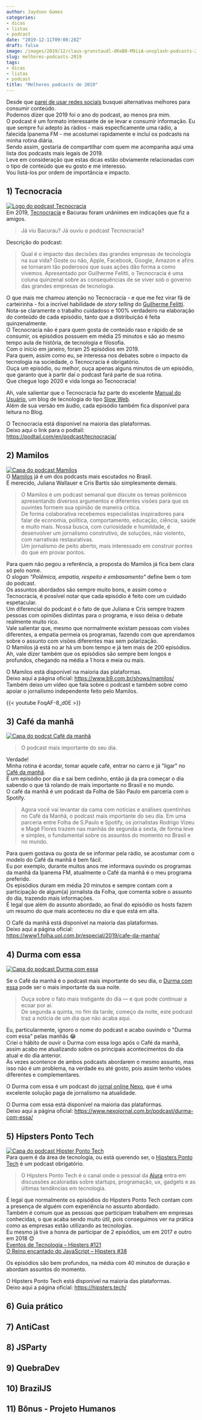 ```yaml
---
author: Jaydson Gomes
categories:
- dicas
- listas
- podcast
date: "2019-12-11T09:00:28Z"
draft: false
image: /images/2019/12/claus-grunstaudl-dKeB0-M9iiA-unsplash-podcasts-2019.jpg
slug: melhores-podcasts-2019
tags:
- dicas
- listas
- podcast
title: "Melhores podcasts de 2019"
---
```


Desde que [parei de usar redes sociais](https://jaydson.com/social-detox-rehab/) busquei alternativas melhores para consumir conteúdo.  
Podemos dizer que 2019 foi o ano do podcast, ao menos pra mim.  
O podcast é um formato interessante de se levar e consumir informação. Eu que sempre fui adepto às rádios - mais especficamente uma rádio, a falecida Ipanema FM - me acostumei rapidamente e incluí os podcasts na minha rotina diária.  
Sendo assim, gostaria de compartilhar com quem me acompanha aqui uma lista dos podcasts mais legais de 2019.  
Leve em consideração que estas dicas estão obviamente relacionadas com o tipo de conteúdo que eu gosto e me interesso.  
Vou listá-los por ordem de importância e impacto.

## 1) Tecnocracia
[![Logo do podcast Tecnocracia](/images/2019/12/tecnocracia.jpg)](https://podtail.com/en/podcast/tecnocracia/)  
Em 2019, [Tecnocracia](https://podtail.com/en/podcast/tecnocracia/) e Bacurau foram unânimes em indicações que fiz a amigos.  

> Já viu Bacurau? Já ouviu o podcast Tecnocracia?  

Descrição do podcast:  

> Qual é o impacto das decisões das grandes empresas de tecnologia na sua vida? Goste ou não, Apple, Facebook, Google, Amazon e afins se tornaram tão poderosos que suas ações dão forma a como vivemos. Apresentado por Guilherme Felitti, o Tecnocracia é uma coluna quinzenal sobre as consequências de se viver sob o governo das grandes empresas de tecnologia.  

O que mais me chamou atenção no Tecnocracia - e que me fez virar fã de carteirinha - foi a incrível habilidade de _story telling_ do [Guilherme Felitti](https://twitter.com/gfelitti).  
Nota-se claramente o trabalho cuidadoso e 100% verdadeiro na elaboração do conteúdo de cada episódio, tanto que a distribuição é feita quinzenalmente.  
O Tecnocracia não é para quem gosta de conteúdo raso e rápido de se consumir, os episódios possuem em média 25 minutos e são ao mesmo tempo aula de história, de tecnologia e filosofia.  
Com o início em janeiro, foram 25 episódios em 2019.  
Para quem, assim como eu, se interessa nos debates sobre o impacto da tecnologia na sociedade, o Tecnocracia é obrigatório.  
Ouça um episódio, ou melhor, ouça apenas alguns minutos de um episódio, que garanto que à partir daí o podcast fará parte de sua rotina.  
Que chegue logo 2020 e vida longa ao Tecnocracia!  

Ah, vale salientar que o Tecnocracia faz parte do excelente [Manual do Usuário](https://manualdousuario.net), um blog de tecnologia do tipo [Slow Web](https://manualdousuario.net/a-slow-web/).  
Além de sua versão em áudio, cada episódio também fica disponível para leitura no Blog.  

O Tecnocracia está disponível na maioria das plataformas.  
Deixo aqui o link para o podtail: https://podtail.com/en/podcast/tecnocracia/  

## 2) Mamilos
[![Capa do podcast Mamilos](/images/2019/12/mamilos-podcast.webp)](https://www.b9.com.br/shows/mamilos/)  
O [Mamilos](https://www.b9.com.br/shows/mamilos/) já é um dos podcasts mais escutados no Brasil.  
É merecido, Juliana Wallauer e Cris Bartis são simplesmente demais.  

> O Mamilos é um podcast semanal que discute os temas polêmicos apresentando diversos argumentos e diferentes visões para que os ouvintes formem sua opinião de maneira crítica.  
De forma colaborativa recebemos especialistas inspiradores para falar de economia, política, comportamento, educação, ciência, saúde e muito mais. Nossa busca, com curiosidade e humildade, é desenvolver um jornalismo construtivo, de soluções, não violento, com narrativas restaurativas.  
Um jornalismo de peito aberto, mais interessado em construir pontes do que em provar pontos.  

Para quem não pegou a referência, a proposta do Mamilos já fica bem clara só pelo nome.  
O _slogan_ *"Polêmica, empatia, respeito e embasamento"* define bem o tom do podcast.  
Os assuntos abordados são sempre muito bons, e assim como o Tecnocracia, é possível notar que cada episódio é feito com um cuidado espetacular.  
Um diferencial do podcast é o fato de que Juliana e Cris sempre trazem pessoas com opiniões distintas para o programa, e isso deixa o debate realmente muito rico.  
Vale salientar que, mesmo que normalmente existam pessoas com visões diferentes, a empatia permeia os programas, fazendo com que aprendamos sobre o assunto com visões diferentes mas sem polarização.  
O Mamilos já está no ar há um bom tempo e já tem mais de 200 episódios.  
Ah, vale dizer também que os episódios são sempre bem longos e profundos, chegando na média a 1 hora e meia ou mais.  

O Mamilos está disponível na maioria das plataformas.  
Deixo aqui a página oficial: https://www.b9.com.br/shows/mamilos/  
Também deixo um vídeo que fala sobre o podcast e também sobre como apoiar o jornalismo independente feito pelo Mamilos.  

{{< youtube FoqAF-8_d0E >}}

## 3) Café da manhã
[![Capa do podcst Café da manhã](/images/2019/12/cafe-da-manha-podcast.jpeg)](https://www1.folha.uol.com.br/especial/2019/cafe-da-manha/)  

> O podcast mais importante do seu dia.  

Verdade!  
Minha rotina é acordar, tomar aquele café, entrar no carro e já "ligar" no [Café da manhã](https://www1.folha.uol.com.br/especial/2019/cafe-da-manha/).  
É um episódio por dia e sai bem cedinho, então já da pra começar o dia sabendo o que tá rolando de mais importante no Brasil e no mundo.  
O café da manhã é um podcast da Folha de São Paulo em parceria com o Spotify.  

> Agora você vai levantar da cama com notícias e análises quentinhas no Café da Manhã, o podcast mais importante do seu dia. Em uma parceria entre Folha de S.Paulo e Spotify, os jornalistas Rodrigo Vizeu e Magê Flores trazem nas manhãs de segunda a sexta, de forma leve e simples, o fundamental sobre os assuntos do momento no Brasil e no mundo.  

Para quem gostava ou gosta de se informar pela rádio, se acostumar com o modelo do Café da manhã é bem fácil.  
Eu por exemplo, durante muitos anos me informava ouvindo os programas da manhã da Ipanema FM, atualmente o Café da manhã é o meu programa preferido.  
Os episódios duram em média 20 minutos e sempre contam com a participação de algum(a) jornalista da Folha, que comenta sobre o assunto do dia, trazendo mais informações.  
É legal que além do assunto abordado, ao final do episódio os hosts fazem um resumo do que mais aconteceu no dia e que está em alta.  

O Café da manhã está disponível na maioria das plataformas.  
Deixo aqui a página oficial: https://www1.folha.uol.com.br/especial/2019/cafe-da-manha/  

## 4) Durma com essa
[![Capa do podcast Durma com essa](/images/2019/12/durma-com-essa-podcast.jpg)](https://www.nexojornal.com.br/podcast/durma-com-essa/)  

Se o Café da manhã é o podcast mais importante do seu dia, o [Durma com essa](https://www.nexojornal.com.br/podcast/durma-com-essa) pode ser o mais importante da sua noite.  

> Ouça sobre o fato mais instigante do dia — e que pode continuar a ecoar por aí.  
De segunda a quinta, no fim da tarde, começo da noite, este podcast traz a notícia de um dia que não acaba aqui.  

Eu, particularmente, ignoro o nome do podcast e acabo ouvindo o "Durma com essa" pelas manhãs 😂  
Criei o hábito de ouvir o Durma com essa logo após o Café da manhã, assim acabo me atualizando sobre os principais acontecimentos do dia atual e do dia anterior.  
Às vezes acontence de ambos podcasts abordarem o mesmo assunto, mas isso não é um problema, na verdade eu até gosto, pois assim tenho visões diferentes e complementares.  

O Durma com essa é um podcast do [jornal online Nexo](https://www.nexojornal.com.br/), que é uma excelente solução paga de jornalismo na atualidade.  

O Durma com essa está disponível na maioria das plataformas.  
Deixo aqui a página oficial: https://www.nexojornal.com.br/podcast/durma-com-essa/  

## 5) Hipsters Ponto Tech
[![Capa do podcast Hipster Ponto Tech](/images/2019/12/hipsters-ponto-tech.jpeg)](https://hipsters.tech)  
Para quem é da área de tecnologia, ou está querendo ser, o [Hipsters Ponto Tech](https://hipsters.tech/) é um podcast obrigatório.  

> O Hipsters Ponto Tech é o canal onde o pessoal da [Alura](https://www.alura.com.br/) entra em discussões acaloradas sobre startups, programação, ux, gadgets e as últimas tendências em tecnologia.  

É legal que normalmente os episódios do Hipsters Ponto Tech contam com a presença de alguém com experiência no assunto abordado.  
Também é comum que as pessoas que participam trabalhem em empresas conhecidas, o que acaba sendo muito útil, pois conseguimos ver na prática como as empresas estão utilizando as tecnologias.  
Eu mesmo já tive a honra de participar de 2 episódios, um em 2017 e outro em 2018 😊  
[Eventos de Tecnologia – Hipsters #121](https://hipsters.tech/eventos-de-tecnologia-hipsters-121/)  
[O Reino encantado do JavaScript – Hipsters #38](https://hipsters.tech/o-reino-encantado-do-javascript-hipsters-38/)  

Os episódios são bem profundos, na média com 40 minutos de duração e abordam assuntos do momento.  

O Hipsters Ponto Tech está disponível na maioria das plataformas.  
Deixo aqui a página oficial: https://hipsters.tech/  

## 6) Guia prático

## 7) AntiCast

## 8) JSParty

## 9) QuebraDev

## 10) BrazilJS

## 11) Bônus - Projeto Humanos
